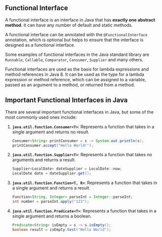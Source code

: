 ## Functional Interface

A functional interface is an interface in Java that has **exactly one abstract method**. It can have any number of default and static methods. 

A functional interface can be annotated with the `@FunctionalInterface` annotation, which is optional but helps to ensure that the interface is designed as a functional interface.

Some examples of functional interfaces in the Java standard library are `Runnable`, `Callable`, `Comparator`, `Consumer`, `Supplier` and many others.

Functional interfaces are used as the basis for lambda expressions and method references in Java 8. It can be used as the type for a lambda expression or method reference, which can be assigned to a variable, passed as an argument to a method, or returned from a method.

## Important Functional Interfaces in Java

There are several important functional interfaces in Java, but some of the most commonly used ones include:

1. **`java.util.function.Consumer<T>`**: Represents a function that takes in a single argument and returns no result.
    ```java
    Consumer<String> printConsumer = s -> System.out.println(s);
    printConsumer.accept("Hello World!");
    ```
2. **`java.util.function.Supplier<T>`**: Represents a function that takes no arguments and returns a result.
    ```java
    Supplier<LocalDate> dateSupplier = LocalDate::now;
    LocalDate date = dateSupplier.get();
    ```
3. **`java.util.function.Function<T, R>`**: Represents a function that takes in a single argument and returns a result.
    ```java
    Function<String, Integer> parseInt = Integer::parseInt;
    int number = parseInt.apply("123");
    ```
4. **`java.util.function.Predicate<T>`**: Represents a function that takes in a single argument and returns a boolean.
    ```java
    Predicate<String> isEmpty = s -> s.isEmpty();
    boolean result = isEmpty.test("Hello World");
    ```

